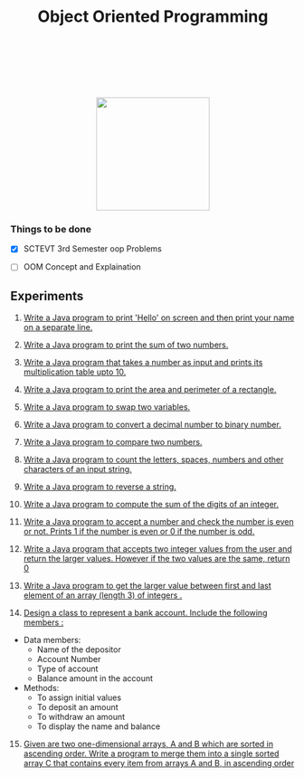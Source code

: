<h1 align="center">
  Object Oriented Programming
</h1>
<p align="center">
  <br>
  <img src="https://img.shields.io/github/last-commit/basu021/oop" alt="">
<img src="https://img.shields.io/github/contributors/basu021/oop" alt="">
<img src="https://img.shields.io/github/stars/basu021/oop?style=social" alt="">
<img src="https://img.shields.io/github/repo-size/basu021/oop" alt="">
<img src="https://img.shields.io/github/languages/code-size/basu021/oop?style=flat-square" alt="">
<img src="https://img.shields.io/github/directory-file-count/basu021/oop?style=flat-square" alt="">
<img src="https://img.shields.io/tokei/lines/github/basu021/oop?style=flat-square" alt="">
<img src="https://img.shields.io/github/issues-pr/basu021/oop?style=flat-square" alt="">
<img src="https://img.shields.io/github/issues/basu021/oop?style=flat-square" alt="">
<img src="https://img.shields.io/github/license/basu021/oop?style=flat-square" alt="">
</p>
<h1 align="center">
<br>
<img src="https://github.com/basu021/oop/blob/main/elements/logo.svg" height="200" align="center" />
<br>
</h1>

### Things to be done

- [x] SCTEVT 3rd Semester oop Problems
- [ ] OOM Concept and Explaination


## Experiments

1. [Write a Java program to print 'Hello' on screen and then print your name on a separate line.](https://github.com/basu021/oop/blob/main/oop_using_java/exp-1/Print_hello.java)

2. [Write a Java program to print the sum of two numbers.](https://github.com/basu021/oop/blob/main/oop_using_java/exp-2/Sum_of_two_numbers.java)

3. [Write a Java program that takes a number as input and prints its multiplication table upto 10.](https://github.com/basu021/oop/blob/main/oop_using_java/exp-2/Multiplication_table.java)

4. [Write a Java program to print the area and perimeter of a rectangle.](https://github.com/basu021/oop/blob/main/oop_using_java/exp-4/Print_area_and_perimeter_of_rect.java)

5. [Write a Java program to swap two variables.](https://github.com/basu021/oop/blob/main/oop_using_java/exp-4/Swap_two_variables.java)

6. [Write a Java program to convert a decimal number to binary number.](https://github.com/basu021/oop/blob/main/oop_using_java/exp-6/Decimal_to_binary.java)

7. [Write a Java program to compare two numbers.](https://github.com/basu021/oop/blob/main/oop_using_java/exp-7/Compare_two_nums.java)

8. [Write a Java program to count the letters, spaces, numbers and other characters of an input string.](https://github.com/basu021/oop/blob/main/oop_using_java/exp-8/Sum_of_digits.java)

9. [Write a Java program to reverse a string.](https://github.com/basu021/oop/blob/main/oop_using_java/exp-9/Count_letter_space_num_char_symbols.java)

10. [Write a Java program to compute the sum of the digits of an integer.](https://github.com/basu021/oop/blob/main/oop_using_java/exp-10/Reverse_a_string.java)

11. [Write a Java program to accept a number and check the number is even or not. Prints 1 if the number is even or 0 if the number is odd.](https://github.com/basu021/oop/blob/main/oop_using_java/exp-11/Even_odd.java)

12. [Write a Java program that accepts two integer values from the user and return the larger values. However if the two values are the same, return 0](https://github.com/basu021/oop/blob/main/oop_using_java/exp-12/exp12.java)

13. [Write a Java program to get the larger value between first and last element of an array (length 3) of integers .](https://github.com/basu021/oop/blob/main/oop_using_java/exp-13/Large_element.java)

14. <p><a href="https://github.com/basu021/oop/blob/main/oop_using_java/exp-14/Bankaccount.java">Design a class to represent a bank account. Include the following members :</a> 
  - Data members:
    - Name of the depositor
    - Account Number
    - Type of account
    - Balance amount in the account
  - Methods:
    - To assign initial values
    - To deposit an amount
    - To withdraw an amount
    - To display the name and balance
  </p>

15. [Given are two one-dimensional arrays, A and B which are sorted in ascending order. Write a program to merge them into a single sorted array C that contains every item from arrays A and B, in ascending order](https://github.com/basu021/oop/blob/main/oop_using_java/exp-15/Array_short_merge.java)
